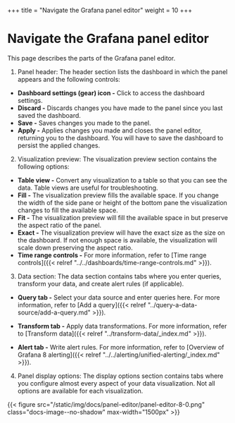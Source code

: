 +++
title = "Navigate the Grafana panel editor"
weight = 10
+++

# Navigate the Grafana panel editor

This page describes the parts of the Grafana panel editor.

1. Panel header: The header section lists the dashboard in which the panel appears and the following controls:

- **Dashboard settings (gear) icon -** Click to access the dashboard settings.
- **Discard -** Discards changes you have made to the panel since you last saved the dashboard.
- **Save -** Saves changes you made to the panel.
- **Apply -** Applies changes you made and closes the panel editor, returning you to the dashboard. You will have to save the dashboard to persist the applied changes.

2. Visualization preview: The visualization preview section contains the following options:

- **Table view -** Convert any visualization to a table so that you can see the data. Table views are useful for troubleshooting.
- **Fill -** The visualization preview fills the available space. If you change the width of the side pane or height of the bottom pane the visualization changes to fill the available space.
- **Fit -** The visualization preview will fill the available space in but preserve the aspect ratio of the panel.
- **Exact -** The visualization preview will have the exact size as the size on the dashboard. If not enough space is available, the visualization will scale down preserving the aspect ratio.
- **Time range controls -** For more information, refer to [Time range controls]({{< relref "../../dashboards/time-range-controls.md" >}}).

3. Data section: The data section contains tabs where you enter queries, transform your data, and create alert rules (if applicable).

- **Query tab -** Select your data source and enter queries here. For more information, refer to [Add a query]({{< relref "../query-a-data-source/add-a-query.md" >}}).

- **Transform tab -** Apply data transformations. For more information, refer to [Transform data]({{< relref "../transform-data/_index.md" >}}).
- **Alert tab -** Write alert rules. For more information, refer to [Overview of Grafana 8 alerting]({{< relref "../../alerting/unified-alerting/_index.md" >}}).

4. Panel display options: The display options section contains tabs where you configure almost every aspect of your data visualization. Not all options are available for each visualization.

{{< figure src="/static/img/docs/panel-editor/panel-editor-8-0.png" class="docs-image--no-shadow" max-width="1500px" >}}

